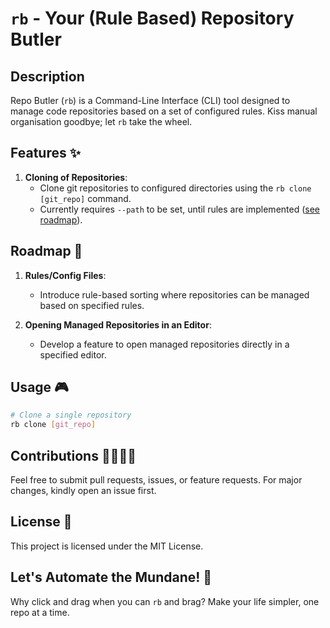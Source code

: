# `rb` - Your (Rule Based) Repository Butler

## Description

Repo Butler (`rb`) is a Command-Line Interface (CLI) tool designed to manage code repositories based on a set of configured rules. Kiss manual organisation goodbye; let `rb` take the wheel.

## Features ✨

1. **Cloning of Repositories**:
   - Clone git repositories to configured directories using the `rb clone [git_repo]` command.
   - Currently requires `--path` to be set, until rules are implemented ([see roadmap](#roadmap-)).

## Roadmap 🚀

1. **Rules/Config Files**:
   - Introduce rule-based sorting where repositories can be managed based on specified rules.

1. **Opening Managed Repositories in an Editor**:
   - Develop a feature to open managed repositories directly in a specified editor.

## Usage 🎮

```bash
# Clone a single repository
rb clone [git_repo]
```

## Contributions 👨‍💻👩‍💻

Feel free to submit pull requests, issues, or feature requests. For major changes, kindly open an issue first.

## License 📜

This project is licensed under the MIT License.

## Let's Automate the Mundane! 🤖

Why click and drag when you can `rb` and brag? Make your life simpler, one repo at a time.
